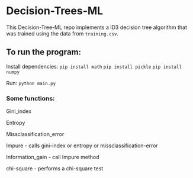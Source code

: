 # Decision-Trees-ML

This Decision-Tree-ML repo implements a ID3 decision tree algorithm that was trained using the data from `training.csv`. 

## To run the program:

Install dependencies:
`pip install math`
`pip install pickle`
`pip install numpy`

Run:
`python main.py`

### Some functions:

Gini_index 

Entropy

Missclassification_error

Impure - calls gini-index or entropy or missclassification-error

Information_gain - call Impure method

chi-square - performs a chi-square test

